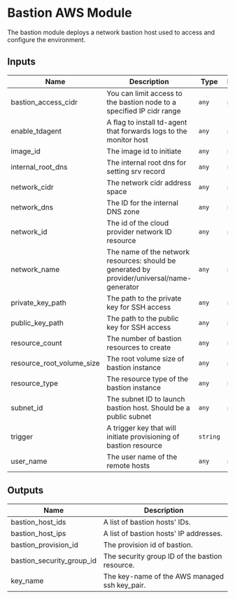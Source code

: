 # Bastion AWS Module
The bastion module deploys a network bastion host used to access and configure the environment.

## Inputs

| Name | Description | Type | Default | Required |
|------|-------------|------|---------|:-----:|
| bastion_access_cidr | You can limit access to the bastion node to a specified IP cidr range | `any` | n/a | yes |
| enable_tdagent | A flag to install td-agent that forwards logs to the monitor host | `any` | n/a | yes |
| image_id | The image id to initiate | `any` | n/a | yes |
| internal_root_dns | The internal root dns for setting srv record | `any` | n/a | yes |
| network_cidr | The network cidr address space | `any` | n/a | yes |
| network_dns | The ID for the internal DNS zone | `any` | n/a | yes |
| network_id | The id of the cloud provider network ID resource | `any` | n/a | yes |
| network_name | The name of the network resources: should be generated by provider/universal/name-generator | `any` | n/a | yes |
| private_key_path | The path to the private key for SSH access | `any` | n/a | yes |
| public_key_path | The path to the public key for SSH access | `any` | n/a | yes |
| resource_count | The number of bastion resources to create | `any` | n/a | yes |
| resource_root_volume_size | The root volume size of bastion instance | `any` | n/a | yes |
| resource_type | The resource type of the bastion instance | `any` | n/a | yes |
| subnet_id | The subnet ID to launch bastion host. Should be a public subnet | `any` | n/a | yes |
| trigger | A trigger key that will initiate provisioning of bastion resource | `string` | `""` | no |
| user_name | The user name of the remote hosts | `any` | n/a | yes |

## Outputs

| Name | Description |
|------|-------------|
| bastion_host_ids | A list of bastion hosts' IDs. |
| bastion_host_ips | A list of bastion hosts' IP addresses. |
| bastion_provision_id | The provision id of bastion. |
| bastion_security_group_id | The security group ID of the bastion resource. |
| key_name | The key-name of the AWS managed ssh key_pair. |
